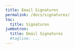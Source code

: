 ```yaml
---
title: Email Signatures
permalink: /docs/signatures/
toc:
  title: Signatures
jumbotron:
  title: Email Signatures
  #tagline: ...
---
```


